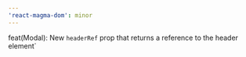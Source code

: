 ```yaml
---
'react-magma-dom': minor
---
```


feat(Modal): New `headerRef` prop that returns a reference to the header element`
